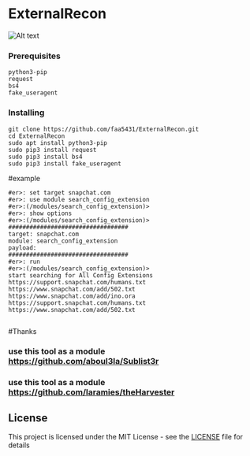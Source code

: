 # ExternalRecon


![Alt text](https://preview.ibb.co/jD2Z59/Screen_Shot_2018_08_26_at_6_06_03_AM.png "Screenshot")


### Prerequisites


```
python3-pip
request
bs4
fake_useragent

```

### Installing


```
git clone https://github.com/faa5431/ExternalRecon.git
cd ExternalRecon
sudo apt install python3-pip
sudo pip3 install request
sudo pip3 install bs4
sudo pip3 install fake_useragent
```



#example

```
#er>: set target snapchat.com
#er>: use module search_config_extension
#er>:(/modules/search_config_extension)>
#er>: show options
#er>:(/modules/search_config_extension)>
##################################
target: snapchat.com
module: search_config_extension
payload: 
##################################
#er>: run
#er>:(/modules/search_config_extension)>
start searching for All Config Extensions
https://support.snapchat.com/humans.txt
https://www.snapchat.com/add/502.txt
https://www.snapchat.com/add/ino.ora
https://support.snapchat.com/humans.txt
https://www.snapchat.com/add/502.txt


```

#Thanks

  ### use this tool as a module https://github.com/aboul3la/Sublist3r
  ### use this tool as a module https://github.com/laramies/theHarvester


## License

This project is licensed under the MIT License - see the [LICENSE](LICENSE) file for details


